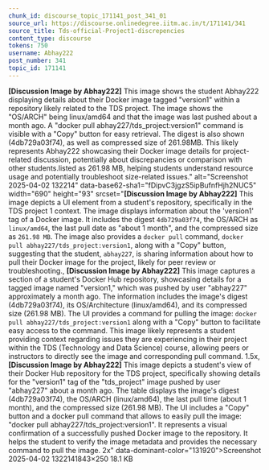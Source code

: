 ```yaml
---
chunk_id: discourse_topic_171141_post_341_01
source_url: https://discourse.onlinedegree.iitm.ac.in/t/171141/341
source_title: Tds-official-Project1-discrepencies
content_type: discourse
tokens: 750
username: Abhay222
post_number: 341
topic_id: 171141
---
```


**[Discussion Image by Abhay222]** This image shows the student Abhay222 displaying details about their Docker image tagged "version1" within a repository likely related to the TDS project. The image shows the "OS/ARCH" being linux/amd64 and that the image was last pushed about a month ago. A "docker pull abhay227/tds_project:version1" command is visible with a "Copy" button for easy retrieval. The digest is also shown (4db729a03f74), as well as compressed size of 261.98MB. This likely represents Abhay222 showcasing their Docker image details for project-related discussion, potentially about discrepancies or comparison with other students.listed as 261.98 MB, helping students understand resource usage and potentially troubleshoot size-related issues." alt="Screenshot 2025-04-02 132214" data-base62-sha1="fDipvC3jgzS5ipBufnfHjh2NUC5" width="690" height="93" srcset="**[Discussion Image by Abhay222]** This image depicts a UI element from a student's repository, specifically in the TDS project 1 context. The image displays information about the 'version1' tag of a Docker image. It includes the digest `4db729a03f74`, the OS/ARCH as `linux/amd64`, the last pull date as "about 1 month", and the compressed size as `261.98 MB`. The image also provides a `docker pull` command, `docker pull abhay227/tds_project:version1`, along with a "Copy" button, suggesting that the student, `abhay227`, is sharing information about how to pull their Docker image for the project, likely for peer review or troubleshooting., **[Discussion Image by Abhay222]** This image captures a section of a student's Docker Hub repository, showcasing details for a tagged image named "version1," which was pushed by user "abhay227" approximately a month ago. The information includes the image's digest (4db729a03f74), its OS/Architecture (linux/amd64), and its compressed size (261.98 MB). The UI provides a command for pulling the image: `docker pull abhay227/tds_project:version1` along with a "Copy" button to facilitate easy access to the command. This image likely represents a student providing context regarding issues they are experiencing in their project within the TDS (Technology and Data Science) course, allowing peers or instructors to directly see the image and corresponding pull command. 1.5x, **[Discussion Image by Abhay222]** This image depicts a student's view of their Docker Hub repository for the TDS project, specifically showing details for the "version1" tag of the "tds_project" image pushed by user "abhay227" about a month ago. The table displays the image's digest (4db729a03f74), the OS/ARCH (linux/amd64), the last pull time (about 1 month), and the compressed size (261.98 MB). The UI includes a "Copy" button and a docker pull command that allows to easily pull the image: "docker pull abhay227/tds_project:version1". It represents a visual confirmation of a successfully pushed Docker image to the repository. It helps the student to verify the image metadata and provides the necessary command to pull the image. 2x" data-dominant-color="131920">Screenshot 2025-04-02 1322141843×250 18.1 KB
